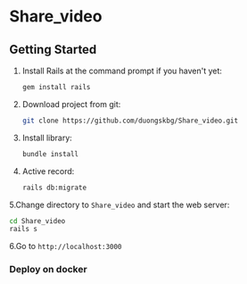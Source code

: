# Share_video

## Getting Started

1. Install Rails at the command prompt if you haven't yet:

	```bash
	gem install rails
	```
2. Download project from git:
   ```bash
   git clone https://github.com/duongskbg/Share_video.git
   ```
3. Install library:
   ```bash
   bundle install
   ``` 
4. Active record:
   ```bash
   rails db:migrate
   ``` 
5.Change directory to `Share_video` and start the web server:
  ```bash
  cd Share_video
  rails s
  ```
6.Go to `http://localhost:3000`

### Deploy on docker

